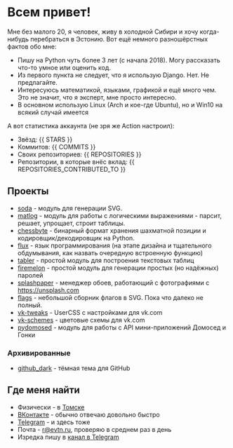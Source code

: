 # Всем привет!

Мне без малого 20, я человек, живу в холодной Сибири и хочу когда-нибудь перебраться в Эстонию.
Вот ещё немного разношёрстных фактов обо мне:

* Пишу на Python чуть более 3 лет (с начала 2018). Могу рассказать что-то умное или оценить код.
* Из первого пункта не следует, что я использую Django. Нет. Не предлагайте.
* Интересуюсь математикой, языками, графикой и ещё много чем. Это не значит, что я эксперт, мне просто интересно.
* В основном использую Linux (Arch и кое-где Ubuntu), но и Win10 на всякий случай имеется

А вот статистика аккаунта (не зря же Action настроил):
* Звёзд: {{ STARS }}
* Коммитов: {{ COMMITS }}
* Своих репозиториев: {{ REPOSITORIES }}
* Репозитории, в которые внёс вклад: {{ REPOSITORIES_CONTRIBUTED_TO }}

## Проекты

* [soda](https://github.com/evtn/soda) - модуль для генерации SVG.
* [matlog](https://github.com/evtn/matlog) - модуль для работы с логическими выражениями - парсит, решает, упрощает, строит таблицы.
* [chessbyte](https://github.com/evtn/chessbyte) - бинарный формат хранения шахматной позиции и кодировщик/декодировщик на Python.
* [flux](https://vk.com/fluxbot) - язык программирования (на этапе дизайна и тщательного обдумывания, как назвать очередную встроенную функцию)
* [tabler](https://github.com/evtn/tabler) - простой модуль для построения текстовых таблиц
* [firemelon](https://github.com/evtn/firemelon) - простой модуль для генерации простых (но надёжных) паролей
* [splashpaper](https://github.com/evtn/splashpaper) - менеджер обоев, работающий с фотографиями с https://unsplash.com
* [flags](https://github.com/evtn/flags) - небольшой сборник флагов в SVG. Пока что далеко не полный.
* [vk-tweaks](https://github.com/evtn/vk-tweaks) - UserCSS с настройками для vk.com
* [vk-schemes](https://github.com/evtn/vk-schemes) - цветовые схемы для vk.com
* [pydomosed](https://github.com/evtn/pydomosed) - модуль для работы с API мини-приложений Домосед и Гонки

### Архивированные
* [github_dark](https://github.com/evtn/github-dark) - тёмная тема для GitHub

## Где меня найти

* Физически - в [Томске](https://ru.wikipedia.org/wiki/%D0%A2%D0%BE%D0%BC%D1%81%D0%BA)
* [ВКонтакте](https://vk.com/qevitta) - обычно отвечаю довольно быстро
* [Telegram](https://t.me/aternative) - и здесь тоже
* Почта - r@evtn.ru, проверяю в среднем раз в день
* Изредка пишу в [канал в Telegram](https://t.me/reta_e)
